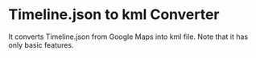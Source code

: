 # Timeline.json to kml Converter

It converts Timeline.json from Google Maps into kml file. Note that it has only basic features.
